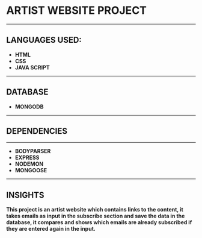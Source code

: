 # ARTIST WEBSITE PROJECT

---

## LANGUAGES USED:

- **HTML**
- **CSS**
- **JAVA SCRIPT**

---

## DATABASE

- **MONGODB**

---

## DEPENDENCIES

---

- **BODYPARSER**
- **EXPRESS**
- **NODEMON**
- **MONGOOSE**

---

## INSIGHTS

**This project is an artist website which contains links to the content,
it takes emails as input in the subscribe section and save the data in the database,
it compares and shows which emails are already subscribed if they are entered again
in the input.**
